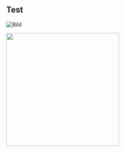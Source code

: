 ## Test

![Bild](../images/Anonymous-gis-computer.png)

<img src="../images/Anonymous-gis-computer.png" width="300" />
